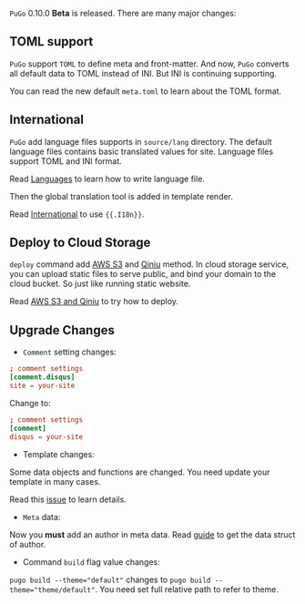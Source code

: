 
`PuGo` 0.10.0 **Beta** is released. There are many major changes:

## TOML support

`PuGo` support `TOML` to define meta and front-matter. And now, `PuGo` converts all default data to TOML instead of INI. But INI is continuing supporting.

You can read the new default `meta.toml` to learn about the TOML format.

<!--more-->

## International

`PuGo` add language files supports in `source/lang` directory. The default language files contains basic translated values for site. Language files support TOML and INI format.

Read [Languages](/en/docs/cnt/i18n.html) to learn how to write language file.

Then the global translation tool is added in template render. 

Read [International](/en/docs/tpl/i18n.html) to use `{{.I18n}}`.

## Deploy to Cloud Storage

`deploy` command add [AWS S3](https://aws.amazon.com/s3/) and [Qiniu](http://www.qiniu.com/) method. In cloud storage service, you can upload static files to serve public, and bind your domain to the cloud bucket. So just like running static website.

Read [AWS S3 and Qiniu](/en/docs/deploy/cloud.html) to try how to deploy.

## Upgrade Changes

- `Comment` setting changes:

```toml
; comment settings
[comment.disqus]
site = your-site
```

Change to:

```toml
; comment settings
[comment]
disqus = your-site
```

- Template changes:

Some data objects and functions are changed. You need update your template in many cases.

Read this [issue](https://github.com/kdf5000/pugo/issues/20) to learn details.


- `Meta` data:

Now you **must** add an author in meta data. Read [guide](en/guide/create-new-site) to get the data struct of author.

- Command `build` flag value changes:

`pugo build --theme="default"` changes to `pugo build --theme="theme/default"`. You need set full relative path to refer to theme.